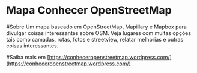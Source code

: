 Mapa Conhecer OpenStreetMap
========

#Sobre
Um mapa baseado em OpenStreetMap, Mapillary e Mapbox para divulgar coisas interessantes sobre OSM.
Veja lugares com muitas opções tais como camadas, rotas, fotos e streetview, relatar melhorias e outras coisas interessantes.

#Saiba mais
em [https://conheceropenstreetmap.wordpress.com/](https://conheceropenstreetmap.wordpress.com/)

